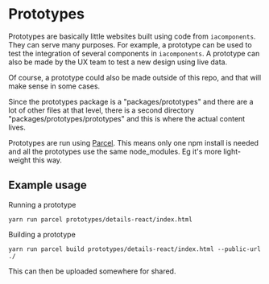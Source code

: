 # Prototypes

Prototypes are basically little websites built using code from `iacomponents`. They can serve many purposes. For example, a prototype can be used to test the integration of several components in `iacomponents`. A prototype can also be made by the UX team to test a new design using live data.

Of course, a prototype could also be made outside of this repo, and that will make sense in some cases.

Since the prototypes package is a "packages/prototypes" and there are a lot of other files at that level, there is a second directory "packages/prototypes/prototypes" and this is where the actual content lives.

Prototypes are run using [Parcel](https://parceljs.org). This means only one npm install is needed and all the prototypes use the same node_modules. Eg it's more light-weight this way.


## Example usage

Running a prototype

```
yarn run parcel prototypes/details-react/index.html
```


Building a prototype

```
yarn run parcel build prototypes/details-react/index.html --public-url ./
```

This can then be uploaded somewhere for shared.